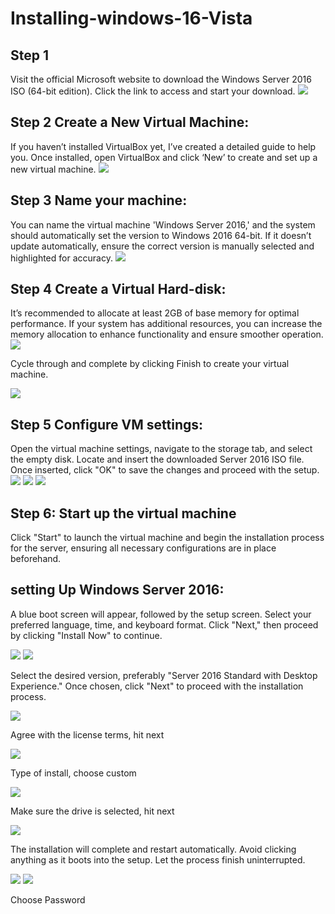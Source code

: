 # Installing-windows-16-Vista
<h2>Step 1</h2>
Visit the official Microsoft website to download the Windows Server 2016 ISO (64-bit edition). Click the <a href="https://www.microsoft.com/en-us/evalcenter/evaluate-windows-server-2016?msockid=09c4b7a977c167441f0ca2f3765e66ba"> </a>link to access and start your download.


<img src="Folder/wind1.png">


<h2>Step 2 Create a New Virtual Machine:</h2>
If you haven’t installed VirtualBox yet, I’ve created a detailed guide to help you. Once installed, open VirtualBox and click ‘New’ to create and set up a new virtual machine.


<img src="Folder/wind 2.png">


<h2>Step 3 Name your machine:</h2>
You can name the virtual machine 'Windows Server 2016,' and the system should automatically set the version to Windows 2016 64-bit. If it doesn’t update automatically, ensure the correct version is manually selected and highlighted for accuracy.



<img src="Folder/wind3.png">

<h2>Step 4 Create a Virtual Hard-disk:</h2>
It’s recommended to allocate at least 2GB of base memory for optimal performance. If your system has additional resources, you can increase the memory allocation to enhance functionality and ensure smoother operation.

<img src="Folder/wind 4.png">

Cycle through and complete by clicking Finish to create your virtual machine.



<img src="Folder/wind 5.png">

<h2>Step 5 Configure VM settings: </h2>
Open the virtual machine settings, navigate to the storage tab, and select the empty disk. Locate and insert the downloaded Server 2016 ISO file. Once inserted, click "OK" to save the changes and proceed with the setup.


<img src="Folder/wind 6.png">

<img src="Folder/wind 7.png">

<img src="Folder/wind 8.png">


<h2>Step 6: Start up the virtual machine</h2>
Click "Start" to launch the virtual machine and begin the installation process for the server, ensuring all necessary configurations are in place beforehand.
<h2>setting Up Windows Server 2016:</h2>

A blue boot screen will appear, followed by the setup screen. Select your preferred language, time, and keyboard format. Click "Next," then proceed by clicking "Install Now" to continue.

<img src="Folder/wind 9.png">

<img src="Folder/wind 10.png">

Select the desired version, preferably "Server 2016 Standard with Desktop Experience." Once chosen, click "Next" to proceed with the installation process.

<img src="Folder/wind 11.png">

Agree with the license terms, hit next

<img src="Folder/wind 12.png">

Type of install, choose custom

<img src="Folder/wind 13.png">

Make sure the drive is selected, hit next


<img src="Folder/wind 14.png">

The installation will complete and restart automatically. Avoid clicking anything as it boots into the setup. Let the process finish uninterrupted.

<img src="Folder/wind 15.png">


<img src="Folder/wind 16.png">

Choose Password

<img src="">

<img src="">

<img src="">

<img src="">

<img src="">











